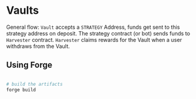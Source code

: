 # Vaults
General flow: `Vault` accepts a `STRATEGY` Address, funds get sent to this strategy address on deposit. 
The strategy contract (or bot) sends funds to `Harvester` contract. `Harvester` claims rewards for the Vault when a user withdraws from the Vault.

## Using Forge

```sh

# build the artifacts
forge build 
 
```
